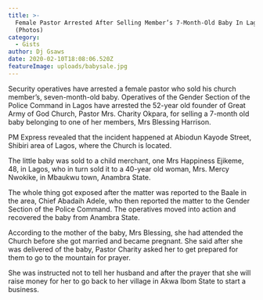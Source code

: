 ```yaml
---
title: >-
  Female Pastor Arrested After Selling Member’s 7-Month-Old Baby In Lagos
  (Photos)
category:
  - Gists
author: Dj Gsaws
date: 2020-02-10T18:08:06.520Z
featureImage: uploads/babysale.jpg
---
```

Security operatives have arrested a female pastor who sold his church member’s, seven-month-old baby. Operatives of the Gender Section of the Police Command in Lagos have arrested the 52-year old founder of Great Army of God Church, Pastor Mrs. Charity Okpara, for selling a 7-month old baby belonging to one of her members, Mrs Blessing Harrison.

PM Express revealed that the incident happened at Abiodun Kayode Street, Shibiri area of Lagos, where the Church is located.

The little baby was sold to a child merchant, one Mrs Happiness Ejikeme, 48, in Lagos, who in turn sold it to a 40-year old woman, Mrs. Mercy Nwokike, in Mbaukwu town, Anambra State.

The whole thing got exposed after the matter was reported to the Baale in the area, Chief Abadaih Adele, who then reported the matter to the Gender Section of the Police Command. The operatives moved into action and recovered the baby from Anambra State.

According to the mother of the baby, Mrs Blessing, she had attended the Church before she got married and became pregnant. She said after she was delivered of the baby, Pastor Charity asked her to get prepared for them to go to the mountain for prayer.

She was instructed not to tell her husband and after the prayer that she will raise money for her to go back to her village in Akwa Ibom State to start a business.
